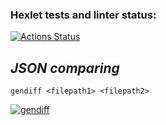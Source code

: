 ### Hexlet tests and linter status:
[![Actions Status](https://github.com/romanzhh/frontend-project-46/workflows/hexlet-check/badge.svg)](https://github.com/romanzhh/frontend-project-46/actions)

<h2><i>JSON comparing</i></h2>

```
gendiff <filepath1> <filepath2>
```

[![gendiff](https://asciinema.org/a/OXC5zjtMgUYFkfF0h7B6ednfe.svg)](https://asciinema.org/a/OXC5zjtMgUYFkfF0h7B6ednfe)
